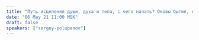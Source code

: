 ```yaml
---
title: "Путь исцеления души, духа и тела, с чего начать? Оковы бытия, как их распознать? Варианты и  пути к выздоровлению"
date: "06 May 21 11:00 MSK"
draft: false
speakers: ["sergey-polupanov"]
---
```

